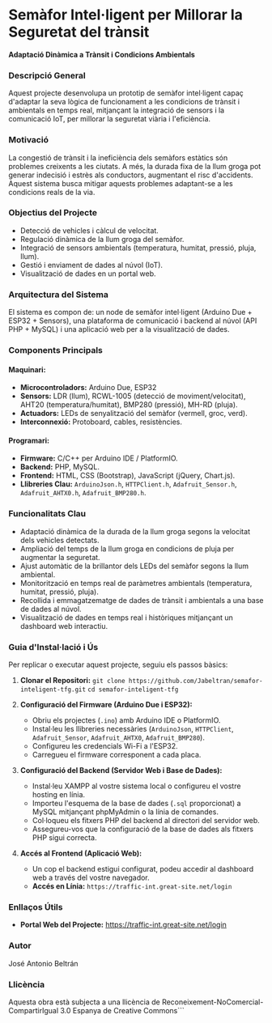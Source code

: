 # Semàfor Intel·ligent per Millorar la Seguretat del trànsit

**Adaptació Dinàmica a Trànsit i Condicions Ambientals**

### Descripció General

Aquest projecte desenvolupa un prototip de semàfor intel·ligent capaç d'adaptar la seva lògica de funcionament a les condicions de trànsit i ambientals en temps real, mitjançant la integració de 
sensors i la comunicació IoT, per millorar la seguretat viària i l'eficiència.

### Motivació

La congestió de trànsit i la ineficiència dels semàfors estàtics són problemes creixents a les ciutats. A més, la durada fixa de la llum groga pot generar indecisió i estrès als conductors, 
augmentant el risc d'accidents. Aquest sistema busca mitigar aquests problemes adaptant-se a les condicions reals de la via.

### Objectius del Projecte

* Detecció de vehicles i càlcul de velocitat.
* Regulació dinàmica de la llum groga del semàfor.
* Integració de sensors ambientals (temperatura, humitat, pressió, pluja, llum).
* Gestió i enviament de dades al núvol (IoT).
* Visualització de dades en un portal web.

### Arquitectura del Sistema

El sistema es compon de: un node de semàfor intel·ligent (Arduino Due + ESP32 + Sensors), una plataforma de comunicació i backend al núvol (API PHP + MySQL) i una aplicació web per a la visualització de dades.

### Components Principals

#### Maquinari:

* **Microcontroladors:** Arduino Due, ESP32
* **Sensors:** LDR (llum), RCWL-1005 (detecció de moviment/velocitat), AHT20 (temperatura/humitat), BMP280 (pressió), MH-RD (pluja).
* **Actuadors:** LEDs de senyalització del semàfor (vermell, groc, verd).
* **Interconnexió:** Protoboard, cables, resistències.

#### Programari:

* **Firmware:** C/C++ per Arduino IDE / PlatformIO.
* **Backend:** PHP, MySQL.
* **Frontend:** HTML, CSS (Bootstrap), JavaScript (jQuery, Chart.js).
* **Llibreries Clau:** `ArduinoJson.h`, `HTTPClient.h`, `Adafruit_Sensor.h`, `Adafruit_AHTX0.h`, `Adafruit_BMP280.h`.

### Funcionalitats Clau

* Adaptació dinàmica de la durada de la llum groga segons la velocitat dels vehicles detectats.
* Ampliació del temps de la llum groga en condicions de pluja per augmentar la seguretat.
* Ajust automàtic de la brillantor dels LEDs del semàfor segons la llum ambiental.
* Monitorització en temps real de paràmetres ambientals (temperatura, humitat, pressió, pluja).
* Recollida i emmagatzematge de dades de trànsit i ambientals a una base de dades al núvol.
* Visualització de dades en temps real i històriques mitjançant un dashboard web interactiu.

### Guia d'Instal·lació i Ús

Per replicar o executar aquest projecte, seguiu els passos bàsics:

1.  **Clonar el Repositori:**
    `git clone https://github.com/Jabeltran/semafor-inteligent-tfg.git`
    `cd semafor-inteligent-tfg`

2.  **Configuració del Firmware (Arduino Due i ESP32):**
    * Obriu els projectes (`.ino`) amb Arduino IDE o PlatformIO.
    * Instal·leu les llibreries necessàries (`ArduinoJson`, `HTTPClient`, `Adafruit_Sensor`, `Adafruit_AHTX0`, `Adafruit_BMP280`).
    * Configureu les credencials Wi-Fi a l'ESP32.
    * Carregueu el firmware corresponent a cada placa.

3.  **Configuració del Backend (Servidor Web i Base de Dades):**
    * Instal·leu XAMPP al vostre sistema local o configureu el vostre hosting en línia.
    * Importeu l'esquema de la base de dades (`.sql` proporcionat) a MySQL mitjançant phpMyAdmin o la línia de comandes.
    * Col·loqueu els fitxers PHP del backend al directori del servidor web.
    * Assegureu-vos que la configuració de la base de dades als fitxers PHP sigui correcta.

4.  **Accés al Frontend (Aplicació Web):**
    * Un cop el backend estigui configurat, podeu accedir al dashboard web a través del vostre navegador.
    * **Accés en Línia:** `https://traffic-int.great-site.net/login`

### Enllaços Útils

* **Portal Web del Projecte:** <https://traffic-int.great-site.net/login>

### Autor

José Antonio Beltrán

### Llicència

Aquesta obra està subjecta a una llicència de Reconeixement-NoComercial-CompartirIgual 3.0 Espanya de Creative Commons```
